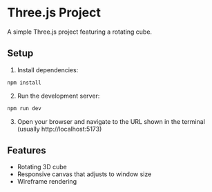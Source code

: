 # Three.js Project

A simple Three.js project featuring a rotating cube.

## Setup

1. Install dependencies:
```bash
npm install
```

2. Run the development server:
```bash
npm run dev
```

3. Open your browser and navigate to the URL shown in the terminal (usually http://localhost:5173)

## Features

- Rotating 3D cube
- Responsive canvas that adjusts to window size
- Wireframe rendering 